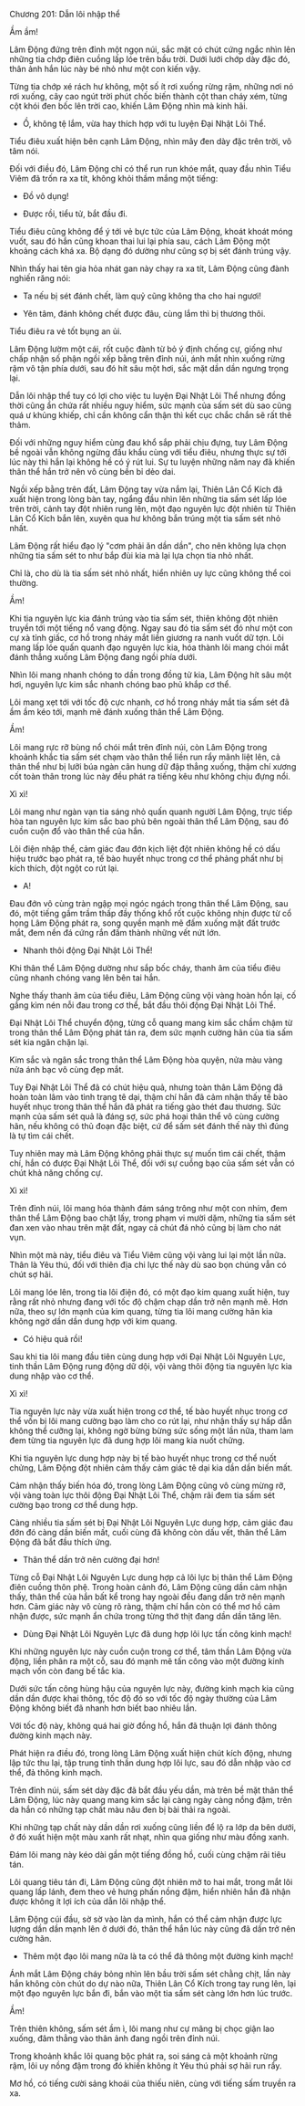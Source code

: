 




Chương 201: Dẫn lôi nhập thể


Ầm ầm!

Lâm Động đứng trên đỉnh một ngọn núi, sắc mặt có chút cứng ngắc nhìn lên những tia chớp điên cuồng lấp lóe trên bầu trời. Dưới lưới chớp dày đặc đó, thân ảnh hắn lúc này bé nhỏ như một con kiến vậy.

Từng tia chớp xé rách hư không, một số ít rơi xuống rừng rậm, những nơi nó rơi xuống, cây cao ngút trời phút chốc biến thành cột than cháy xém, từng cột khói đen bốc lên trời cao, khiến Lâm Động nhìn mà kinh hãi.

- Ồ, không tệ lắm, vừa hay thích hợp với tu luyện Đại Nhật Lôi Thể.

Tiểu điêu xuất hiện bên cạnh Lâm Động, nhìn mây đen dày đặc trên trời, vô tâm nói.

Đối với điều đó, Lâm Động chỉ có thể run run khóe mắt, quay đầu nhìn Tiểu Viêm đã trốn ra xa tít, không khỏi thầm mắng một tiếng:

- Đồ vô dụng!

- Được rồi, tiểu tử, bắt đầu đi.

Tiểu điêu cũng không để ý tới vẻ bực tức của Lâm Động, khoát khoát móng vuốt, sau đó hắn cũng khoan thai lui lại phía sau, cách Lâm Động một khoảng cách khá xa. Bộ dạng đó dường như cũng sợ bị sét đánh trúng vậy.

Nhìn thấy hai tên gia hỏa nhát gan này chạy ra xa tít, Lâm Động cũng đành nghiến răng nói:

- Ta nếu bị sét đánh chết, làm quỷ cũng không tha cho hai ngươi!

- Yên tâm, đánh không chết được đâu, cùng lắm thì bị thương thôi.

Tiểu điêu ra vẻ tốt bụng an ủi.

Lâm Động lườm một cái, rốt cuộc đành từ bỏ ý định chống cự, giống như chấp nhận số phận ngồi xếp bằng trên đỉnh núi, ánh mắt nhìn xuống rừng rậm vô tận phía dưới, sau đó hít sâu một hơi, sắc mặt dần dần ngưng trọng lại.

Dẫn lôi nhập thể tuy có lợi cho việc tu luyện Đại Nhật Lôi Thể nhưng đồng thời cũng ẩn chứa rất nhiều nguy hiểm, sức mạnh của sấm sét dù sao cũng quá ư khủng khiếp, chỉ cần không cẩn thận thì kết cục chắc chắn sẽ rất thê thảm.

Đối với những nguy hiểm cùng đau khổ sắp phải chịu đựng, tuy Lâm Động bề ngoài vẫn không ngừng đấu khẩu cùng với tiểu điêu, nhưng thực sự tới lúc này thì hắn lại không hề có ý rút lui. Sự tu luyện những năm nay đã khiến thân thể hắn trở nên vô cùng bền bỉ dẻo dai.

Ngồi xếp bằng trên đất, Lâm Động tay vừa nắm lại, Thiên Lân Cổ Kích đã xuất hiện trong lòng bàn tay, ngẩng đầu nhìn lên những tia sấm sét lấp lóe trên trời, cảnh tay đột nhiên rung lên, một đạo nguyên lực đột nhiên từ Thiên Lân Cổ Kích bắn lên, xuyên qua hư không bắn trúng một tia sấm sét nhỏ nhất.

Lâm Động rất hiểu đạo lý "cơm phải ăn dần dần", cho nên không lựa chọn những tia sấm sét to như bắp đùi kia mà lại lựa chọn tia nhỏ nhất.

Chỉ là, cho dù là tia sấm sét nhỏ nhất, hiển nhiên uy lực cũng không thể coi thường.

Ầm!

Khi tia nguyên lực kia đánh trúng vào tia sấm sét, thiên không đột nhiên truyền tới một tiếng nổ vang động. Ngay sau đó tia sấm sét đó như một con cự xà tỉnh giấc, cơ hồ trong nháy mắt liền giương ra nanh vuốt dữ tợn. Lôi mang lấp lóe quấn quanh đạo nguyên lực kia, hóa thành lôi mang chói mắt đánh thẳng xuống Lâm Động đang ngồi phía dưới.

Nhìn lôi mang nhanh chóng to dần trong đồng tử kia, Lâm Động hít sâu một hơi, nguyên lực kim sắc nhanh chóng bao phủ khắp cơ thể.

Lôi mang xẹt tới với tốc độ cực nhanh, cơ hồ trong nháy mắt tia sấm sét đã ầm ầm kéo tới, mạnh mẽ đánh xuống thân thể Lâm Động.

Ầm!

Lôi mang rực rỡ bùng nổ chói mắt trên đỉnh núi, còn Lâm Động trong khoảnh khắc tia sấm sét chạm vào thân thể liền run rẩy mãnh liệt lên, cả thân thể như bị lưỡi búa ngàn cân hung dữ đập thẳng xuống, thậm chí xương cốt toàn thân trong lúc này đều phát ra tiếng kêu như không chịu đựng nổi.

Xì xì!

Lôi mang như ngàn vạn tia sáng nhỏ quấn quanh người Lâm Động, trực tiếp hòa tan nguyên lực kim sắc bao phủ bên ngoài thân thể Lâm Động, sau đó cuồn cuộn đổ vào thân thể của hắn.

Lôi điện nhập thể, cảm giác đau đớn kịch liệt đột nhiên không hề có dấu hiệu trước bạo phát ra, tế bào huyết nhục trong cơ thể phảng phất như bị kích thích, đột ngột co rút lại.

- A!

Đau đớn vô cùng tràn ngập mọi ngóc ngách trong thân thể Lâm Động, sau đó, một tiếng gầm trầm thấp đầy thống khổ rốt cuộc không nhịn được từ cổ họng Lâm Động phát ra, song quyền mạnh mẽ đấm xuống mặt đất trước mắt, đem nền đá cứng rắn đấm thành những vết nứt lớn.

- Nhanh thôi động Đại Nhật Lôi Thể!

Khi thân thể Lâm Động dường như sắp bốc cháy, thanh âm của tiểu điêu cũng nhanh chóng vang lên bên tai hắn.

Nghe thấy thanh âm của tiểu điêu, Lâm Động cũng vội vàng hoàn hồn lại, cố gắng kìm nén nỗi đau trong cơ thể, bắt đầu thôi động Đại Nhật Lôi Thể.

Đại Nhật Lôi Thể chuyển động, từng cỗ quang mang kim sắc chầm chậm từ trong thân thể Lâm Động phát tán ra, đem sức mạnh cường hãn của tia sấm sét kia ngăn chặn lại.

Kim sắc và ngân sắc trong thân thể Lâm Động hòa quyện, nửa màu vàng nửa ánh bạc vô cùng đẹp mắt.

Tuy Đại Nhật Lôi Thể đã có chút hiệu quả, nhưng toàn thân Lâm Động đã hoàn toàn lâm vào tình trạng tê dại, thậm chí hắn đã cảm nhận thấy tế bào huyết nhục trong thân thể hắn đã phát ra tiếng gào thét đau thương. Sức mạnh của sấm sét quả là đáng sợ, sức phá hoại thân thể vô cùng cường hãn, nếu không có thủ đoạn đặc biệt, cứ để sấm sét đánh thế này thì đúng là tự tìm cái chết.

Tuy nhiên may mà Lâm Động không phải thực sự muốn tìm cái chết, thậm chí, hắn có được Đại Nhật Lôi Thể, đối với sự cuồng bạo của sấm sét vẫn có chút khả năng chống cự.

Xì xì!

Trên đỉnh núi, lôi mang hóa thành đám sáng trông như một con nhím, đem thân thể Lâm Động bao chặt lấy, trong phạm vi mười dặm, những tia sấm sét đan xen vào nhau trên mặt đất, ngay cả chút đá nhỏ cũng bị làm cho nát vụn.

Nhìn một mà này, tiểu điêu và Tiểu Viêm cũng vội vàng lui lại một lần nữa. Thân là Yêu thú, đối với thiên địa chi lực thế này dù sao bọn chúng vẫn có chút sợ hãi.

Lôi mang lóe lên, trong tia lôi điện đó, có một đạo kim quang xuất hiện, tuy rằng rất nhỏ nhưng đang với tốc độ chậm chạp dần trở nên mạnh mẽ. Hơn nữa, theo sự lớn mạnh của kim quang, từng tia lôi mang cường hãn kia không ngờ dần dần dung hợp với kim quang.

- Có hiệu quả rồi!

Sau khi tia lôi mang đầu tiên cùng dung hợp với Đại Nhật Lôi Nguyên Lực, tinh thần Lâm Động rung động dữ dội, vội vàng thôi động tia nguyên lực kia dung nhập vào cơ thể.

Xì xì!

Tia nguyên lực này vừa xuất hiện trong cơ thể, tế bào huyết nhục trong cơ thể vốn bị lôi mang cường bạo làm cho co rút lại, như nhận thấy sự hấp dẫn không thể cưỡng lại, không ngờ bừng bừng sức sống một lần nữa, tham lam đem từng tia nguyên lực đã dung hợp lôi mang kia nuốt chửng.

Khi tia nguyên lực dung hợp này bị tế bào huyết nhục trong cơ thể nuốt chửng, Lâm Động đột nhiên cảm thấy cảm giác tê dại kia dần dần biến mất.

Cảm nhận thấy biến hóa đó, trong lòng Lâm Động cũng vô cùng mừng rỡ, vội vàng toàn lực thôi động Đại Nhật Lôi Thể, chậm rãi đem tia sấm sét cường bạo trong cơ thể dung hợp.

Càng nhiều tia sấm sét bị Đại Nhật Lôi Nguyên Lực dung hợp, cảm giác đau đớn đó càng dần biến mất, cuối cùng đã không còn dấu vết, thân thể Lâm Động đã bắt đầu thích ứng.

- Thân thể dần trở nên cường đại hơn!

Từng cỗ Đại Nhật Lôi Nguyên Lực dung hợp cả lôi lực bị thân thể Lâm Động điên cuồng thôn phệ. Trong hoàn cảnh đó, Lâm Động cũng dần cảm nhận thấy, thân thể của hắn bất kể trong hay ngoài đều đang dần trở nên mạnh hơn. Cảm giác này vô cùng rõ ràng, thậm chí hắn còn có thể mơ hồ cảm nhận được, sức mạnh ẩn chứa trong từng thớ thịt đang dần dần tăng lên.

- Dùng Đại Nhật Lôi Nguyên Lực đã dung hợp lôi lực tấn công kinh mạch!

Khi những nguyên lực này cuồn cuộn trong cơ thể, tâm thần Lâm Động vừa động, liền phân ra một cỗ, sau đó mạnh mẽ tấn công vào một đường kinh mạch vốn còn đang bế tắc kia.

Dưới sức tấn công hùng hậu của nguyên lực này, đường kinh mạch kia cũng dần dần được khai thông, tốc độ đó so với tốc độ ngày thường của Lâm Động không biết đã nhanh hơn biết bao nhiêu lần.

Với tốc độ này, không quá hai giờ đồng hồ, hắn đã thuận lợi đánh thông đường kinh mạch này.

Phát hiện ra điều đó, trong lòng Lâm Động xuất hiện chút kích động, nhưng lập tức thu lại, tập trung tinh thần dung hợp lôi lực, sau đó dẫn nhập vào cơ thể, đả thông kinh mạch.

Trên đỉnh núi, sấm sét dày đặc đã bắt đầu yếu dần, mà trên bề mặt thân thể Lâm Động, lúc này quang mang kim sắc lại càng ngày càng nồng đậm, trên da hắn có những tạp chất màu nâu đen bị bài thải ra ngoài.

Khi những tạp chất này dần dần rơi xuống cũng liền để lộ ra lớp da bên dưới, ở đó xuất hiện một màu xanh rất nhạt, nhìn qua giống như màu đồng xanh.

Đám lôi mang này kéo dài gần một tiếng đồng hồ, cuối cùng chậm rãi tiêu tán.

Lôi quang tiêu tán đi, Lâm Động cũng đột nhiên mở to hai mắt, trong mắt lôi quang lấp lánh, đem theo vẻ hưng phấn nồng đậm, hiển nhiên hắn đã nhận được không ít lợi ích của dẫn lôi nhập thể.

Lâm Động cúi đầu, sờ sờ vào làn da mình, hắn có thể cảm nhận được lực lượng dần dần mạnh lên ở dưới đó, thân thể hắn lúc này cũng đã dần trở nên cường hãn.

- Thêm một đạo lôi mang nữa là ta có thể đả thông một đường kinh mạch!

Ánh mắt Lâm Động cháy bỏng nhìn lên bầu trời sấm sét chằng chịt, lần này hắn không còn chút do dự nào nữa, Thiên Lân Cổ Kích trong tay rung lên, lại một đạo nguyên lực bắn đi, bắn vào một tia sấm sét càng lớn hơn lúc trước.

Ầm!

Trên thiên không, sấm sét ầm ì, lôi mang như cự mãng bị chọc giận lao xuống, đâm thẳng vào thân ảnh đang ngồi trên đỉnh núi.

Trong khoảnh khắc lôi quang bộc phát ra, soi sáng cả một khoảnh rừng rậm, lôi uy nồng đậm trong đó khiến không ít Yêu thú phải sợ hãi run rẩy.

Mơ hồ, có tiếng cười sảng khoái của thiếu niên, cùng với tiếng sấm truyền ra xa.




